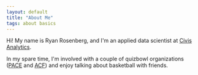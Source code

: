 ```yaml
---
layout: default
title: "About Me"
tags: about basics
---
```


Hi! My name is Ryan Rosenberg, and I'm an applied data scientist at [Civis Analytics](civisanalytics.com).

In my spare time, I'm involved with a couple of quizbowl organizations ([PACE](http://pace-nsc.org) and [ACF](https://acf-quizbowl.org)) and enjoy talking about basketball with friends.